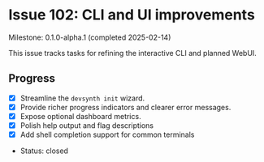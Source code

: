 # Issue 102: CLI and UI improvements
Milestone: 0.1.0-alpha.1 (completed 2025-02-14)

This issue tracks tasks for refining the interactive CLI and planned WebUI.

## Progress

- [x] Streamline the `devsynth init` wizard.
- [x] Provide richer progress indicators and clearer error messages.
- [x] Expose optional dashboard metrics.
- [x] Polish help output and flag descriptions
- [x] Add shell completion support for common terminals
- Status: closed
